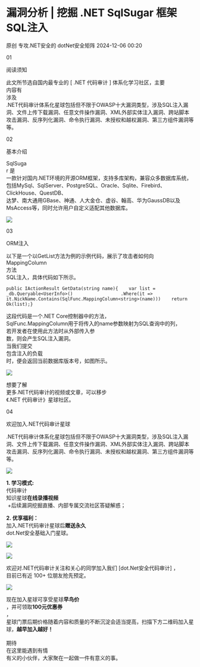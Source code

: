 #  漏洞分析 | 挖掘 .NET SqlSugar 框架SQL注入   
原创 专攻.NET安全的  dotNet安全矩阵   2024-12-06 00:20  
  
01  
  
阅读须知  
  
此文所节选自国内最专业的 [ .NET 代码审计 ] 体系化学习社区，主要  
内容有  
涉及  
.NET代码审计体系化星球包括但不限于OWASP十大漏洞类型，涉及SQL注入漏洞、文件上传下载漏洞、任意文件操作漏洞、XML外部实体注入漏洞、跨站脚本攻击漏洞、反序列化漏洞、命令执行漏洞、未授权和越权漏洞、第三方组件漏洞等等。  
  
  
  
02  
  
基本介绍  
  
SqlSuga  
r 是  
一款针对国内.NET环境的开源ORM框架，支持多库架构，兼容众多数据库系统，包括MySql、SqlServer、PostgreSQL、Oracle、Sqlite、Firebird、ClickHouse、QuestDB、  
达梦、南大通用GBase、神通、人大金仓、虚谷、翰高、华为GaussDB以及MsAccess等，同时允许用户自定义适配其他数据库。  
  
![](https://mmbiz.qpic.cn/mmbiz_jpg/NO8Q9ApS1YicbotMkHThAf0B4AdrFQfSdB42on36fF4diaM8JQQYF8Pspbk70Nnoh81pSmW5n7pcbOf67EahdeKw/640?wx_fmt=other&from=appmsg "")  
  
03  
  
ORM注入  
  
以下是一个以GetList方法为例的示例代码，展示了攻击者如何向MappingColumn  
方法  
SQL注入，具体代码如下所示。  
  
```
public IActionResult GetData(string name){    var list = _db.Queryable<UserInfo>()                  .Where(it => it.NickName.Contains(SqlFunc.MappingColumn<string>(name)))    return Ok(list);}
```  
  
  
这段代码是一个.NET Core控制器中的方法，  
SqlFunc.MappingColumn用于将传入的name参数映射为SQL查询中的列，  
若开发者在使用此方法时从外部传入参  
数，则会产生SQL注入漏洞。  
当我们提交  
包含注入的负载  
时，便会返回当前数据库版本号，如图所示。  
  
![](https://mmbiz.qpic.cn/mmbiz_png/NO8Q9ApS1Y8uDN52LwHK4kVtxqhG0Q3cRULjfdWfYrds8RT4ibiawia0drvRp7XOJOPcYiaUzCVSn9mIjJmT3G1RqA/640?wx_fmt=other&from=appmsg&tp=webp&wxfrom=5&wx_lazy=1&wx_co=1 "")  
  
想要了解  
更多.NET代码审计的视频或文章，可以移步  
《.NET 代码审计》星球社区。  
  
04  
  
欢迎加入.NET代码审计星球  
  
.NET代码审计体系化星球包括但不限于OWASP十大漏洞类型，涉及SQL注入漏洞、文件上传下载漏洞、任意文件操作漏洞、XML外部实体注入漏洞、跨站脚本攻击漏洞、反序列化漏洞、命令执行漏洞、未授权和越权漏洞、第三方组件漏洞等等。  
  
![](https://mmbiz.qpic.cn/mmbiz_png/NO8Q9ApS1Y8fTUcmnHC8g2WjE6SZJIjwMahhN19jbtUiax5UWVU0R3n4eick9XQEHyf3lhjE3wvCic9ZFD3h9tWsQ/640?wx_fmt=png&from=appmsg "")  
  
**1. 学习模式:**  
代码审计  
知识星球**在线录播视频**  
 +后续漏洞挖掘直播、内部专属交流社区答疑解惑；  
  
**2. 优享福利：**  
加入.NET代码审计星球后**赠送永久**  
dot.Net安全基础入门星球。  
  
![](https://mmbiz.qpic.cn/mmbiz_png/NO8Q9ApS1Y8fTUcmnHC8g2WjE6SZJIjw2mgdLGVzCSATVc2KzKcrJSUbmdR3AKpLwzGrtnYdia6FVpobjo1zTqQ/640?wx_fmt=png&from=appmsg "")  
  
![](https://mmbiz.qpic.cn/mmbiz_png/NO8Q9ApS1YicbotMkHThAf0B4AdrFQfSdLI5rlWMialDEqhOFib8TjKGibvH1ia3QjSsZXhxVYEJ6QIOBxSofmW720w/640?wx_fmt=png&from=appmsg "")  
  
欢迎对.NET代码审计关注和关心的同学加入我们 [dot.Net安全代码审计] ，  
目前已有近 100+ 位朋友抢先预定。  
  
![](https://mmbiz.qpic.cn/mmbiz_jpg/NO8Q9ApS1YibEfvTKP231YekyMbc9jeicFuh0aAYDSicAg36pkFaC2P1KW0L5NV1HOssmysrPnrP1fzr2rFOmy8lA/640?wx_fmt=jpeg&from=appmsg "")  
  
现在加入星球可享受星球**早鸟价**  
，并可领取**100元优惠券**  
，  
星球门票后期价格随着内容和质量的不断沉淀会适当提高，扫描下方二维码加入星球，**越早加入越好！**  
   
期待  
在这里能遇到有情  
有义的小伙伴，大家聚在一起做一件有意义的事。  
  
